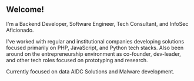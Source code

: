 ## Welcome!

I'm a Backend Developer, Software Engineer, Tech Consultant, and InfoSec Aficionado.

I've worked with regular and institutional companies developing solutions focused primarily on PHP, JavaScript, and Python tech stacks. Also been around on the entrepreneurship environment as co-founder, dev-leader, and other tech roles focused on prototyping and research.

Currently focused on data AIDC Solutions and Malware development.
